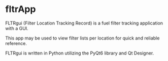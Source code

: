 # fltrApp
FLTRgui (Filter Location Tracking Record) is a fuel filter tracking application with a GUI.

This app may be used to view filter lists per location for quick and reliable reference.

FLTRgui is written in Python utilizing the PyQt6 library and Qt Designer.
